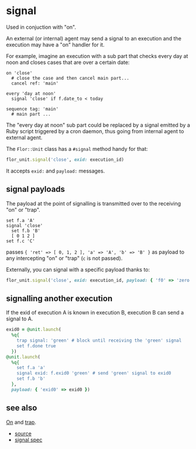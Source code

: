 
# signal

Used in conjuction with "on".

An external (or internal) agent may send a signal to an execution and the
execution may have a "on" handler for it.

For example, imagine an execution with a sub part that checks every day
at noon and closes cases that are over a certain date:

```
on 'close'
  # close the case and then cancel main part...
  cancel ref: 'main'

every 'day at noon'
  signal 'close' if f.date_to < today

sequence tag: 'main'
  # main part ...
```

The "every day at noon" sub part could be replaced by a signal emitted by
a Ruby script triggered by a cron daemon, thus going from internal agent
to external agent.

The `Flor::Unit` class has a `#signal` method handy for that:
```ruby
flor_unit.signal('close', exid: execution_id)
```
It accepts `exid:` and `payload:` messages.

## signal payloads

The payload at the point of signalling is transmitted over to the
receiving "on" or "trap".

```
set f.a 'A'
signal 'close'
  set f.b 'B'
  [ 0 1 2 ]
set f.c 'C'
```
passes `{ 'ret' => [ 0, 1, 2 ], 'a' => 'A', 'b' => 'B' }` as payload
to any intercepting "on" or "trap" (`c` is not passed).

Externally, you can signal with a specific payload thanks to:
```ruby
flor_unit.signal('close', exid: execution_id, payload: { 'f0' => 'zero' })
```

## signalling another execution

If the exid of execution A is known in execution B, execution B can
send a signal to A.

```ruby
exid0 = @unit.launch(
  %q{
    trap signal: 'green' # block until receiving the 'green' signal
    set f.done true
  })
@unit.launch(
  %q{
    set f.a 'a'
    signal exid: f.exid0 'green' # send 'green' signal to exid0
    set f.b 'b'
  },
  payload: { 'exid0' => exid0 })
```

## see also

[On](on.md) and [trap](trap.md).


* [source](https://github.com/floraison/flor/tree/master/lib/flor/punit/signal.rb)
* [signal spec](https://github.com/floraison/flor/tree/master/spec/punit/signal_spec.rb)

